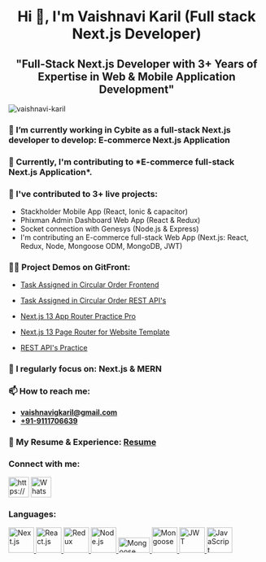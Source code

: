 <h1 align="center">
  Hi 👋, I'm Vaishnavi Karil (Full stack Next.js Developer)
</h1>
<h2 align="center">
"Full-Stack Next.js Developer with 3+ Years of Expertise in Web & Mobile Application Development"
</h2>

<p align="left">
  <img
    src="https://komarev.com/ghpvc/?username=vaishnavi-karil&label=Profile%20views&culor=0e75b6&style=flat"
    alt="vaishnavi-karil"
  />
</p>

<h3>🔭 I’m currently working in Cybite as a full-stack Next.js developer  to
develop: 
  E-commerce Next.js Application 
</h3>

<h3>🌱 Currently, I'm contributing to *E-commerce full-stack Next.js
Application*. </h3>

<h3>👯 I've contributed to 3+ live projects:</h3>

<ul>
  <li>Stackholder Mobile App (React, Ionic & capacitor)</li>
  <li>Phixman Admin Dashboard Web App (React & Redux)</li>
  <li>Socket connection with Genesys (Node.js & Express)</li>
  <li>I'm contributing an E-commerce full-stack Web App (Next.js: React, Redux, Node, Mongoose ODM, MongoDB, JWT) </li>
</ul>
 
<h3>👨‍💻 Project Demos on GitFront:</h3>
<!-- - [Task Assigned in Circular Order Frontend](https://github.com/Vaishnavi-Karil/next-app) -->

- [Task Assigned in Circular Order Frontend](https://github.com/Vaishnavi-Karil/next-app)


- [Task Assigned in Circular Order REST API's](https://github.com/Vaishnavi-Karil/express-app)

- [Next.js 13 App Router Practice Pro](https://gitfront.io/r/user-2846876/FWNB1pqUPdGN/devshopify-frontend/)
- [Next.js 13 Page Router for Website Template](https://gitfront.io/r/user-2846876/YMjqfrbq3aTj/Asidebar-Or-Drawer/)
- [REST API's Practice](https://gitfront.io/r/user-2846876/sRc7VtJMcc4e/devshopify-nextjs-backend/)

<h3>📝 I regularly focus on:
<Strong>Next.js & MERN</Strong></h3>

<h3>📫 How to reach me:</h3>
<ul>
  <li><strong><a href="mailto:vaishnavigkaril@gmail.com">vaishnavigkaril@gmail.com</a></strong></li>
  <li><strong><a href="tel:+91-9111706639">+91-9111706639</a></strong></li>
</ul>

<h3>📄 My Resume & Experience:
<strong><a href="https://drive.google.com/file/d/1Lwj5ivnhqyasHPMcahAsX_w8a7WNMj7F/view?usp=sharing">Resume</a></strong></h3>

<h3>Connect with me:</h3>
<p align="left">
  <a
    href="https://linkedin.com/in/https://www.linkedin.com/in/vaishnavi-karil/"
    target="blank"
    ><img
      align="center"
      src="https://raw.githubusercontent.com/rahuldkjain/github-profile-readme-generator/master/src/images/icons/Social/linked-in-alt.svg"
      alt="https://www.linkedin.com/in/vaishnavi-karil/"
      height="40"
      width="40"
  /></a>

   <a href="https://api.whatsapp.com/send?phone=919111706639" target="_blank">
    <img
      align="center"
      src="https://cdn.worldvectorlogo.com/logos/whatsapp-3.svg"
      alt="WhatsApp"
      height="40"
      width="40"
    />
  </a>
</p>

<h3>Languages:</h3>
<p align="left">
  <a href="https://nextjs.org/" target="blank" rel="noreferrer">
    <img
      src="https://cdn.worldvectorlogo.com/logos/next-js.svg"
      alt="Next.js"
      width="50"
      height="50"
    />
  </a>
 <a href="https://reactjs.org/" target="blank" rel="noreferrer">
    <img
      src="https://cdn.worldvectorlogo.com/logos/react-2.svg"
      alt="React.js"
      width="50"
      height="50"
    />
  </a>

  <a href="https://redux.js.org/" target="blank" rel="noreferrer">
    <img
      src="https://cdn.worldvectorlogo.com/logos/redux.svg"
      alt="Redux"
      width="50"
      height="50"
    />
  </a>
  <a href="https://nodejs.org/" target="blank" rel="noreferrer">
    <img
      src="https://cdn.worldvectorlogo.com/logos/nodejs-icon.svg"
      alt="Node.js"
      width="50"
      height="50"
    />
  </a>
 
  <a href="https://mongoosejs.com/" target="blank" rel="noreferrer">
    <img
      src="https://mongoosejs.com/docs/images/mongoose5_62x30_transparent.png"
      alt="Mongoose"
      width="62"
      height="30"
    />
  </a>
   <a href="https://www.mongodb.com/" target="blank" rel="noreferrer">
    <img
      src="https://cdn.worldvectorlogo.com/logos/mongodb-icon-1.svg"
      alt="Mongoose"
      width="50"
      height="50"
    />
  </a>
  <a href="https://jwt.io/" target="blank" rel="noreferrer">
    <img
      src="https://jwt.io/img/pic_logo.svg"
      alt="JWT"
      width="50"
      height="50"
    />
  </a>

   <a href="https://developer.mozilla.org/en-US/docs/Web/JavaScript" target="blank" rel="noreferrer">
    <img
      src="https://cdn.worldvectorlogo.com/logos/logo-javascript.svg"
      alt="JavaScript"
      width="50"
      height="50"
    />
  </a>
  
</p>
